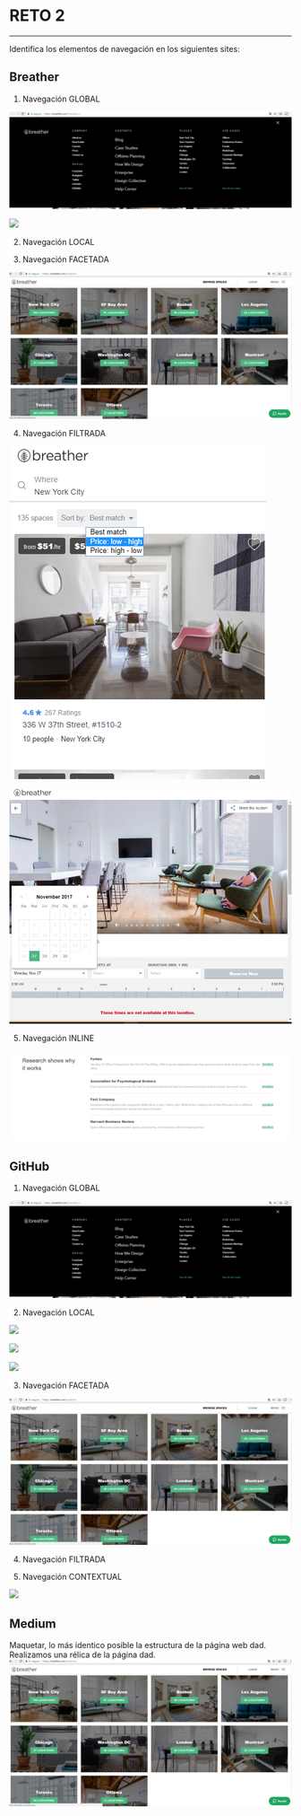 # RETO 2

***

Identifica los elementos de navegación en los siguientes sites:

## Breather

1. Navegación GLOBAL

  ![](assets/images/breather/global.jpg)

  ![](assets/images/breather/blobal2.jpg)

2. Navegación LOCAL

3. Navegación FACETADA

  ![](assets/images/breather/facetada.jpg)

4. Navegación FILTRADA

  ![](assets/images/breather/filtrada.jpg)

  ![](assets/images/breather/filtrada2.jpg)

5. Navegación INLINE

  ![](assets/images/breather/inline.jpg)

## GitHub

1. Navegación GLOBAL

  ![](assets/images/breather/global.jpg)

2. Navegación LOCAL

  ![](assets/images/breather/local.jpg)

  ![](assets/images/breather/local2.jpg)

  ![](assets/images/breather/local3.jpg)

3. Navegación FACETADA

  ![](assets/images/breather/facetada.jpg)

4. Navegación FILTRADA

5. Navegación CONTEXTUAL

  ![](assets/images/breather/contextual.jpg)

## Medium

Maquetar, lo más identico posible la estructura de la página web dad.
Realizamos una rélica de la página dad.
![Freelancer Website](assets/images/breather/facetada.jpg)
